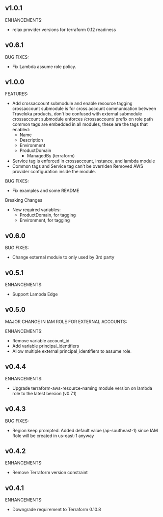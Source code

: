 ## v1.0.1

ENHANCEMENTS:

- relax provider versions for terraform 0.12 readiness

## v0.6.1

BUG FIXES:
- Fix Lambda assume role policy.


## v1.0.0

FEATURES:
- Add crossaccount submodule and enable resource tagging
	crossaccount submodule is for cross account communication between Traveloka products, don't be confused with external submodule
	crossaccount submodule enforces /crossaccount/ prefix on role path
	common tags are embedded in all modules, these are the tags that enabled:
	- Name
	- Description
	- Environment
  - ProductDomain
	- ManagedBy (terraform)
- Service tag is enforced in crossaccount, instance, and lambda module
- Common tags and Service tag can't be overriden
Removed AWS provider configuration inside the module.

BUG FIXES:
- Fix examples and some README

Breaking Changes

- New required variables:
  * ProductDomain, for tagging
  * Environment, for tagging

## v0.6.0

BUG FIXES:
- Change external module to only used by 3rd party

## v0.5.1

ENHANCEMENTS:
- Support Lambda Edge

## v0.5.0

MAJOR CHANGE IN IAM ROLE FOR EXTERNAL ACCOUNTS:

ENHANCEMENTS:
- Remove variable account_id
- Add variable principal_identifiers
- Allow multiple external principal_identifiers to assume role.

## v0.4.4

ENHANCEMENTS:

- Upgrade terraform-aws-resource-naming module version on lambda role to the latest bersion (v0.7.1)


## v0.4.3

BUG FIXES:

- Region keep prompted. Added default value (ap-southeast-1) since IAM Role will be created in us-east-1 anyway

## v0.4.2

ENHANCEMENTS:
- Remove Terraform version constraint

## v0.4.1

ENHANCEMENTS:
- Downgrade requirement to Terraform 0.10.8
